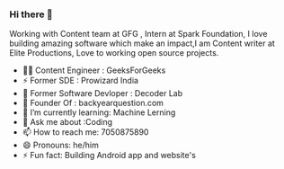 ### Hi there 👋

Working with Content team at GFG , Intern  at Spark Foundation, I love building amazing software which make an impact,I am Content writer at Elite Productions, Love to working open source projects.
- 👨‍💻 Content Engineer : GeeksForGeeks 
- ⚡ Former SDE : Prowizard India
- 🔭 Former Software Devloper : Decoder Lab 
- 👋 Founder Of : backyearquestion.com
- 🌱 I’m currently learning: Machine Lerning
- 💬 Ask me about :Coding
- 📫 How to reach me: 7050875890
- 😄 Pronouns: he/him
- ⚡ Fun fact: Building Android app and website's 
